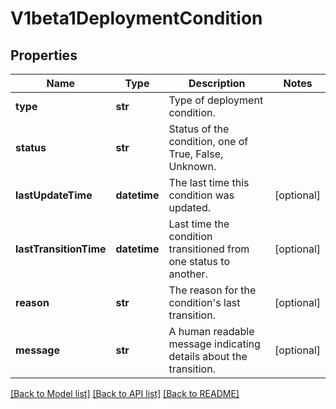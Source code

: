 # V1beta1DeploymentCondition

## Properties
Name | Type | Description | Notes
------------ | ------------- | ------------- | -------------
**type** | **str** | Type of deployment condition. | 
**status** | **str** | Status of the condition, one of True, False, Unknown. | 
**lastUpdateTime** | **datetime** | The last time this condition was updated. | [optional] 
**lastTransitionTime** | **datetime** | Last time the condition transitioned from one status to another. | [optional] 
**reason** | **str** | The reason for the condition&#39;s last transition. | [optional] 
**message** | **str** | A human readable message indicating details about the transition. | [optional] 

[[Back to Model list]](../README.md#documentation-for-models) [[Back to API list]](../README.md#documentation-for-api-endpoints) [[Back to README]](../README.md)


